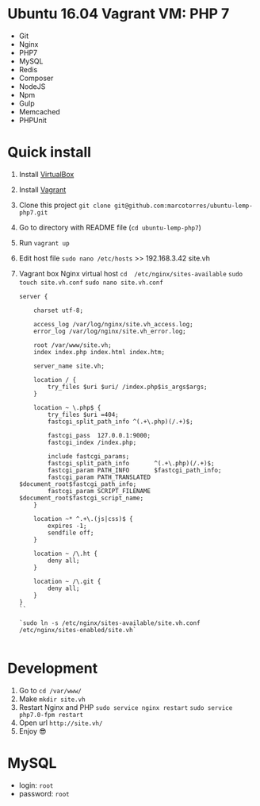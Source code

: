 # Ubuntu 16.04 Vagrant VM: PHP 7
* Git
* Nginx
* PHP7
* MySQL
* Redis
* Composer
* NodeJS
* Npm
* Gulp
* Memcached
* PHPUnit

# Quick install
1. Install [VirtualBox](https://www.virtualbox.org/wiki/Downloads)
2. Install [Vagrant](https://www.vagrantup.com/)
3. Clone this project `git clone git@github.com:marcotorres/ubuntu-lemp-php7.git`
4. Go to directory with README file (`cd ubuntu-lemp-php7`)
5. Run `vagrant up`
6. Edit host file `sudo nano /etc/hosts`  >> 192.168.3.42  site.vh
7. Vagrant box Nginx virtual host
   `cd  /etc/nginx/sites-available`
   `sudo touch site.vh.conf`
   `sudo nano site.vh.conf` 
   
   ```
   server {
  
       charset utf-8;
   
       access_log /var/log/nginx/site.vh_access.log;
       error_log /var/log/nginx/site.vh_error.log;
   
       root /var/www/site.vh;
       index index.php index.html index.htm;
   
       server_name site.vh;
   
       location / {
           try_files $uri $uri/ /index.php$is_args$args;
       }
   
       location ~ \.php$ {
           try_files $uri =404;
           fastcgi_split_path_info ^(.+\.php)(/.+)$;
       
           fastcgi_pass  127.0.0.1:9000;
           fastcgi_index /index.php;
       
           include fastcgi_params;
           fastcgi_split_path_info       ^(.+\.php)(/.+)$;
           fastcgi_param PATH_INFO       $fastcgi_path_info;
           fastcgi_param PATH_TRANSLATED $document_root$fastcgi_path_info;
           fastcgi_param SCRIPT_FILENAME $document_root$fastcgi_script_name;
       }
   
       location ~* ^.+\.(js|css)$ {
           expires -1;
           sendfile off;
       }
   
       location ~ /\.ht {
           deny all;
       }
   
       location ~ /\.git {
           deny all;
       }
   }
   ``
   
   `sudo ln -s /etc/nginx/sites-available/site.vh.conf /etc/nginx/sites-enabled/site.vh`
    
# Development
1. Go to `cd /var/www/`
2. Make `mkdir site.vh`
3. Restart Nginx and PHP
   `sudo service nginx restart`
   `sudo service php7.0-fpm restart`
4. Open url `http://site.vh/`
5. Enjoy :sunglasses:

# MySQL
* login: `root`
* password: `root`
